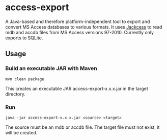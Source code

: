 # access-export
A Java-based and therefore platform-independent tool to export and convert MS Access databases to various formats. 
It uses [Jackcess](http://jackcess.sourceforge.net/) to read mdb and accdb files from MS Access versions 97-2010. 
Currently only exports to SQLite.

## Usage
### Build an executable JAR with Maven
    mvn clean package
This creates an executable JAR access-export-x.x.x.jar in the target directory.
### Run
    java -jar access-export-x.x.x.jar <source> <target>
The source must be an mdb or accdb file. The target file must not exist, it will be created.